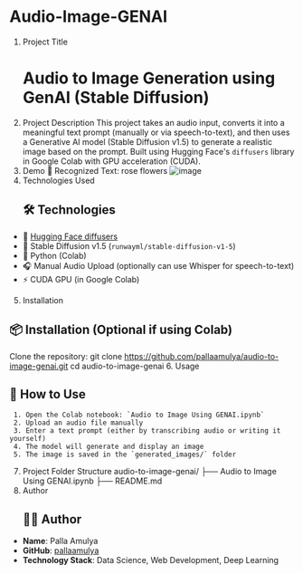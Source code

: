 # Audio-Image-GENAI
 1. Project Title
    # Audio to Image Generation using GenAI (Stable Diffusion)
2. Project Description
   This project takes an audio input, converts it into a meaningful text prompt (manually or via speech-to-text),
   and then uses a Generative AI model (Stable Diffusion v1.5) to generate a realistic image based on the prompt.
   Built using Hugging Face's `diffusers` library in Google Colab with GPU acceleration (CUDA).
3. Demo
   🎤 Recognized Text: rose flowers
   ![image](https://github.com/user-attachments/assets/23e0f4a8-d4a5-4ba6-ad43-b8663c69a632)
4. Technologies Used
   ## 🛠️ Technologies
- 🧠 [Hugging Face diffusers](https://huggingface.co/docs/diffusers/)
- 🎨 Stable Diffusion v1.5 (`runwayml/stable-diffusion-v1-5`)
- 🐍 Python (Colab)
- 🎧 Manual Audio Upload (optionally can use Whisper for speech-to-text)
- ⚡ CUDA GPU (in Google Colab)
5. Installation
  ## 📦 Installation (Optional if using Colab)
  Clone the repository:
                  git clone https://github.com/pallaamulya/audio-to-image-genai.git
                  cd audio-to-image-genai
6. Usage
  ## 🚀 How to Use
     1. Open the Colab notebook: `Audio to Image Using GENAI.ipynb`
     2. Upload an audio file manually
     3. Enter a text prompt (either by transcribing audio or writing it yourself)
     4. The model will generate and display an image
     5. The image is saved in the `generated_images/` folder
7. Project Folder Structure
   audio-to-image-genai/
   ├── Audio to Image Using GENAI.ipynb
   ├── README.md
8. Author
   ## 👩‍💻 Author

- **Name**: Palla Amulya  
- **GitHub**: [pallaamulya](https://github.com/pallaamulya)  
- **Technology Stack**: Data Science, Web Development, Deep Learning


